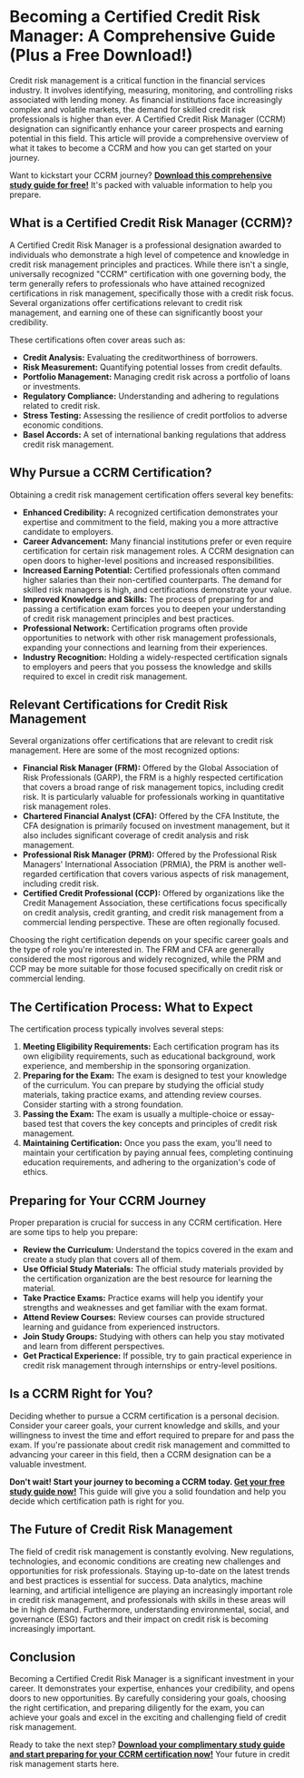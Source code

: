 # Becoming a Certified Credit Risk Manager: A Comprehensive Guide (Plus a Free Download!)

Credit risk management is a critical function in the financial services industry. It involves identifying, measuring, monitoring, and controlling risks associated with lending money. As financial institutions face increasingly complex and volatile markets, the demand for skilled credit risk professionals is higher than ever. A Certified Credit Risk Manager (CCRM) designation can significantly enhance your career prospects and earning potential in this field. This article will provide a comprehensive overview of what it takes to become a CCRM and how you can get started on your journey.

Want to kickstart your CCRM journey?  **[Download this comprehensive study guide for free!](https://udemywork.com/certified-credit-risk-manager)** It's packed with valuable information to help you prepare.

## What is a Certified Credit Risk Manager (CCRM)?

A Certified Credit Risk Manager is a professional designation awarded to individuals who demonstrate a high level of competence and knowledge in credit risk management principles and practices. While there isn't a single, universally recognized "CCRM" certification with one governing body, the term generally refers to professionals who have attained recognized certifications in risk management, specifically those with a credit risk focus. Several organizations offer certifications relevant to credit risk management, and earning one of these can significantly boost your credibility.

These certifications often cover areas such as:

*   **Credit Analysis:** Evaluating the creditworthiness of borrowers.
*   **Risk Measurement:** Quantifying potential losses from credit defaults.
*   **Portfolio Management:** Managing credit risk across a portfolio of loans or investments.
*   **Regulatory Compliance:** Understanding and adhering to regulations related to credit risk.
*   **Stress Testing:** Assessing the resilience of credit portfolios to adverse economic conditions.
*   **Basel Accords:** A set of international banking regulations that address credit risk management.

## Why Pursue a CCRM Certification?

Obtaining a credit risk management certification offers several key benefits:

*   **Enhanced Credibility:**  A recognized certification demonstrates your expertise and commitment to the field, making you a more attractive candidate to employers.
*   **Career Advancement:**  Many financial institutions prefer or even require certification for certain risk management roles. A CCRM designation can open doors to higher-level positions and increased responsibilities.
*   **Increased Earning Potential:**  Certified professionals often command higher salaries than their non-certified counterparts. The demand for skilled risk managers is high, and certifications demonstrate your value.
*   **Improved Knowledge and Skills:** The process of preparing for and passing a certification exam forces you to deepen your understanding of credit risk management principles and best practices.
*   **Professional Network:**  Certification programs often provide opportunities to network with other risk management professionals, expanding your connections and learning from their experiences.
*   **Industry Recognition:** Holding a widely-respected certification signals to employers and peers that you possess the knowledge and skills required to excel in credit risk management.

## Relevant Certifications for Credit Risk Management

Several organizations offer certifications that are relevant to credit risk management. Here are some of the most recognized options:

*   **Financial Risk Manager (FRM):** Offered by the Global Association of Risk Professionals (GARP), the FRM is a highly respected certification that covers a broad range of risk management topics, including credit risk. It is particularly valuable for professionals working in quantitative risk management roles.
*   **Chartered Financial Analyst (CFA):**  Offered by the CFA Institute, the CFA designation is primarily focused on investment management, but it also includes significant coverage of credit analysis and risk management.
*   **Professional Risk Manager (PRM):** Offered by the Professional Risk Managers' International Association (PRMIA), the PRM is another well-regarded certification that covers various aspects of risk management, including credit risk.
*   **Certified Credit Professional (CCP):** Offered by organizations like the Credit Management Association, these certifications focus specifically on credit analysis, credit granting, and credit risk management from a commercial lending perspective. These are often regionally focused.

Choosing the right certification depends on your specific career goals and the type of role you're interested in. The FRM and CFA are generally considered the most rigorous and widely recognized, while the PRM and CCP may be more suitable for those focused specifically on credit risk or commercial lending.

## The Certification Process: What to Expect

The certification process typically involves several steps:

1.  **Meeting Eligibility Requirements:** Each certification program has its own eligibility requirements, such as educational background, work experience, and membership in the sponsoring organization.
2.  **Preparing for the Exam:**  The exam is designed to test your knowledge of the curriculum. You can prepare by studying the official study materials, taking practice exams, and attending review courses.  Consider starting with a strong foundation.
3.  **Passing the Exam:**  The exam is usually a multiple-choice or essay-based test that covers the key concepts and principles of credit risk management.
4.  **Maintaining Certification:**  Once you pass the exam, you'll need to maintain your certification by paying annual fees, completing continuing education requirements, and adhering to the organization's code of ethics.

## Preparing for Your CCRM Journey

Proper preparation is crucial for success in any CCRM certification. Here are some tips to help you prepare:

*   **Review the Curriculum:**  Understand the topics covered in the exam and create a study plan that covers all of them.
*   **Use Official Study Materials:**  The official study materials provided by the certification organization are the best resource for learning the material.
*   **Take Practice Exams:**  Practice exams will help you identify your strengths and weaknesses and get familiar with the exam format.
*   **Attend Review Courses:**  Review courses can provide structured learning and guidance from experienced instructors.
*   **Join Study Groups:**  Studying with others can help you stay motivated and learn from different perspectives.
*   **Get Practical Experience:**  If possible, try to gain practical experience in credit risk management through internships or entry-level positions.

## Is a CCRM Right for You?

Deciding whether to pursue a CCRM certification is a personal decision. Consider your career goals, your current knowledge and skills, and your willingness to invest the time and effort required to prepare for and pass the exam. If you're passionate about credit risk management and committed to advancing your career in this field, then a CCRM designation can be a valuable investment.

**Don't wait!  Start your journey to becoming a CCRM today. [Get your free study guide now!](https://udemywork.com/certified-credit-risk-manager)** This guide will give you a solid foundation and help you decide which certification path is right for you.

## The Future of Credit Risk Management

The field of credit risk management is constantly evolving. New regulations, technologies, and economic conditions are creating new challenges and opportunities for risk professionals.  Staying up-to-date on the latest trends and best practices is essential for success.  Data analytics, machine learning, and artificial intelligence are playing an increasingly important role in credit risk management, and professionals with skills in these areas will be in high demand.  Furthermore, understanding environmental, social, and governance (ESG) factors and their impact on credit risk is becoming increasingly important.

## Conclusion

Becoming a Certified Credit Risk Manager is a significant investment in your career. It demonstrates your expertise, enhances your credibility, and opens doors to new opportunities. By carefully considering your goals, choosing the right certification, and preparing diligently for the exam, you can achieve your goals and excel in the exciting and challenging field of credit risk management.

Ready to take the next step?  **[Download your complimentary study guide and start preparing for your CCRM certification now!](https://udemywork.com/certified-credit-risk-manager)**  Your future in credit risk management starts here.
